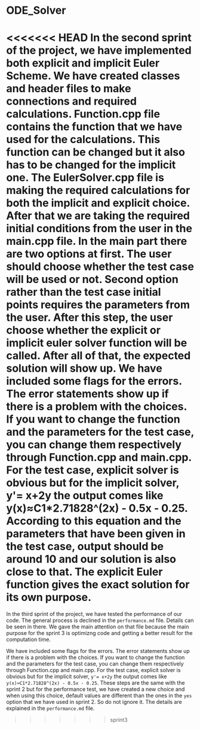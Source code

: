 # ODE_Solver

<<<<<<< HEAD
In the second sprint of the project, we have implemented both explicit and implicit Euler Scheme.
We have created classes and header files to make connections and required calculations. 
Function.cpp file contains the function that we have used for the calculations. 
This function can be changed but it also has to be changed for the implicit one. The EulerSolver.cpp 
file is making the required calculations for both the implicit and explicit choice. After that we are taking
the required initial conditions from the user in the main.cpp file. In the main part there are two options at first.
The user should choose whether the test case will be used or not. Second option rather than the test 
case initial points requires the parameters from the user. After this step, the user choose whether
the explicit or implicit euler solver function will be called. After all of that, the expected solution will show up.
We have included some flags for the errors. The error statements show up if there is a problem with the choices.
If you want to change the function and the parameters for the test case, you can change them respectively through 
Function.cpp and main.cpp. 
For the test case, explicit solver is obvious but for the implicit solver, y'= x+2y the output comes like
 y(x)≈C1*2.71828^(2x) - 0.5x - 0.25. According to this equation and the parameters that have been given in the test case,
output should be around 10 and our solution is also close to that. The explicit Euler function gives the 
exact solution for its own purpose.
=======
In the third sprint of the project, we have tested the performance of our code.
The general process is declined in the `performance.md` file. Details can be seen in there. We gave the main attention on 
that file because the main purpose for the sprint 3 is optimizng code and getting a better result for the computation time.

We have included some flags for the errors. The error statements show up if there is a problem with the choices.
If you want to change the function and the parameters for the test case, you can change them respectively through 
Function.cpp and main.cpp. 
For the test case, explicit solver is obvious but for the implicit solver, `y'= x+2y` the output comes like
`y(x)≈C1*2.71828^(2x) - 0.5x - 0.25`. These steps are the same with the sprint 2 but for the performance test, 
we have created a new choice and when using this choice, default values are different than the ones in the `yes` option that
we have used in sprint 2. So do not ignore it. The details are explained in the `performance.md` file.
>>>>>>> sprint3




